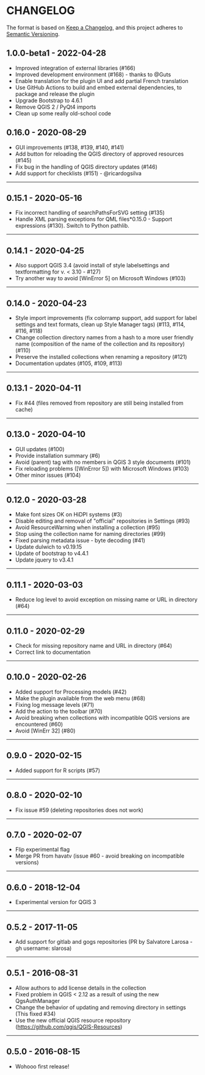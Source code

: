 # CHANGELOG

The format is based on [Keep a Changelog](https://keepachangelog.com/), and this project adheres to [Semantic Versioning](https://semver.org/).

## 1.0.0-beta1 - 2022-04-28

- Improved integration of external libraries (#166)
- Improved development environment (#168) - thanks to @Guts
- Enable translation for the plugin UI and add partial French translation
- Use GitHub Actions to build and embed external dependencies, to package and release the plugin
- Upgrade Bootstrap to 4.6.1
- Remove QGIS 2 / PyQt4 imports
- Clean up some really old-school code

## 0.16.0 - 2020-08-29

- GUI improvements (#138, #139, #140, #141)
- Add button for reloading the QGIS directory of approved resources (#145)
- Fix bug in the handling of QGIS directory updates (#146)
- Add support for checklists (#151) - @ricardogsilva

---

## 0.15.1 - 2020-05-16

- Fix incorrect handling of searchPathsForSVG setting (#135)
- Handle XML parsing exceptions for QML files\*0.15.0 - Support expressions (#130). Switch to Python pathlib.

---

## 0.14.1 - 2020-04-25

- Also support QGIS 3.4 (avoid install of style labelsettings and textformatting for v. < 3.10 - #127)
- Try another way to avoid [WinError 5] on Microsoft Windows (#103)

---

## 0.14.0 - 2020-04-23

- Style import improvements (fix colorramp support, add support for label settings and text formats, clean up Style Manager tags) (#113, #114, #116, #118)
- Change collection directory names from a hash to a more user friendly name (composition of the name of the collection and its repository) (#110)
- Preserve the installed collections when renaming a repository (#121)
- Documentation updates (#105, #109, #113)

---

## 0.13.1 - 2020-04-11

- Fix #44 (files removed from repository are still being installed from cache)

---

## 0.13.0 - 2020-04-10

- GUI updates (#100)
- Provide installation summary (#6)
- Avoid (parent) tag with no members in QGIS 3 style documents (#101)
- Fix reloading problems ([WinError 5]) with Microsoft Windows (#103)
- Other minor issues (#104)

---

## 0.12.0 - 2020-03-28

- Make font sizes OK on HiDPI systems (#3)
- Disable editing and removal of "official" repositories in Settings (#93)
- Avoid ResourceWarning when installing a collection (#95)
- Stop using the collection name for naming directories (#99)
- Fixed parsing metadata issue - byte decoding (#41)
- Update dulwich to v0.19.15
- Update of bootstrap to v4.4.1
- Update jquery to v3.4.1

---

## 0.11.1 - 2020-03-03

- Reduce log level to avoid exception on missing name or URL in directory (#64)

---

## 0.11.0 - 2020-02-29

- Check for missing repository name and URL in directory (#64)
- Correct link to documentation

---

## 0.10.0 - 2020-02-26

- Added support for Processing models (#42)
- Make the plugin available from the web menu (#68)
- Fixing log message levels (#71)
- Add the action to the toolbar (#70)
- Avoid breaking when collections with incompatible QGIS versions are encountered (#60)
- Avoid [WinErr 32] (#80)

---

## 0.9.0 - 2020-02-15

- Added support for R scripts (#57)

---

## 0.8.0 - 2020-02-10

- Fix issue #59 (deleting repositories does not work)

---

## 0.7.0 - 2020-02-07

- Flip experimental flag
- Merge PR from havatv (issue #60 - avoid breaking on incompatible versions)

---

## 0.6.0 - 2018-12-04

- Experimental version for QGIS 3

---

## 0.5.2 - 2017-11-05

- Add support for gitlab and gogs repositories (PR by Salvatore Larosa - gh username: slarosa)

---

## 0.5.1 - 2016-08-31

- Allow authors to add license details in the collection
- Fixed problem in QGIS < 2.12 as a result of using the new QgsAuthManager
- Change the behavior of updating and removing directory in settings (This fixed #34)
- Use the new official QGIS resource repository (https://github.com/qgis/QGIS-Resources)

---

## 0.5.0 - 2016-08-15

- Wohooo first release!
